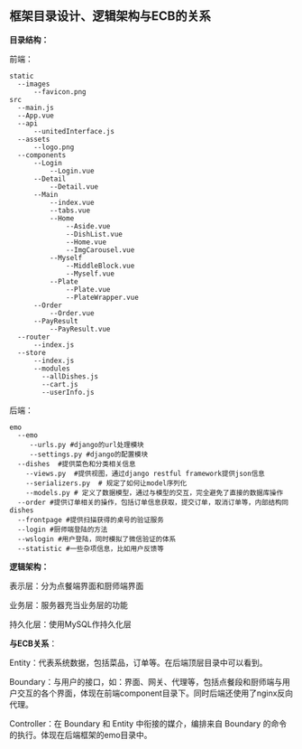 ## 框架目录设计、逻辑架构与ECB的关系

**目录结构：**

前端：

```
static
  --images
      --favicon.png
src
  --main.js
  --App.vue
  --api
      --unitedInterface.js
  --assets
      --logo.png
  --components
      --Login
          --Login.vue
      --Detail
          --Detail.vue
      --Main
          --index.vue
          --tabs.vue
          --Home
              --Aside.vue
              --DishList.vue
              --Home.vue
              --ImgCarousel.vue
          --Myself
              --MiddleBlock.vue
              --Myself.vue
          --Plate
              --Plate.vue
              --PlateWrapper.vue
      --Order
          --Order.vue
      --PayResult
          --PayResult.vue
  --router
      --index.js
  --store
      --index.js
      --modules
        --allDishes.js
        --cart.js
        --userInfo.js
```

后端：

```
emo
  --emo
     --urls.py #django的url处理模块
     --settings.py #django的配置模块
  --dishes  #提供菜色和分类相关信息
    --views.py  #提供视图，通过django restful framework提供json信息
    --serializers.py  # 规定了如何让model序列化
    --models.py # 定义了数据模型，通过与模型的交互，完全避免了直接的数据库操作
  --order #提供订单相关的操作，包括订单信息获取，提交订单，取消订单等，内部结构同dishes
  --frontpage #提供扫描获得的桌号的验证服务
  --login #厨师端登陆的方法
  --wslogin #用户登陆，同时模拟了微信验证的体系
  --statistic #一些杂项信息，比如用户反馈等
```

**逻辑架构：**

表示层：分为点餐端界面和厨师端界面

业务层：服务器充当业务层的功能

持久化层：使用MySQL作持久化层

**与ECB关系**：

Entity：代表系统数据，包括菜品，订单等。在后端顶层目录中可以看到。

Boundary：与用户的接口，如：界面、网关、代理等，包括点餐段和厨师端与用户交互的各个界面，体现在前端component目录下。同时后端还使用了nginx反向代理。

Controller：在 Boundary 和 Entity 中衔接的媒介，编排来自 Boundary 的命令的执行。体现在后端框架的emo目录中。

